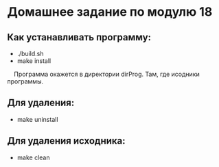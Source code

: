 # Домашнее задание по модулю 18
## Как устанавливать программу:
* ./build.sh
* make install

&nbsp;&nbsp;&nbsp;&nbsp;Программа окажется в директории dirProg. Там, где исодники программы.

## Для удаления:
* make uninstall

## Для удаления исходника:
* make clean
